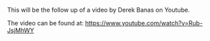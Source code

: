 This will be the follow up of a video by Derek Banas on Youtube.

The video can be found at:
https://www.youtube.com/watch?v=Rub-JsjMhWY
